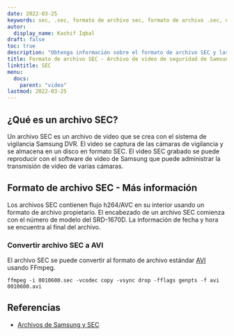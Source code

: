 ```yaml
---
date: 2022-03-25
keywords: sec, .sec, formato de archivo sec, formato de archivo .sec, extensión .sec, extensión sec
autor:
  display_name: Kashif Iqbal
draft: false
toc: true
description: "Obtenga información sobre el formato de archivo SEC y las API que pueden crear y abrir archivos SEC."
title: Formato de archivo SEC - Archivo de video de seguridad de Samsung
linktitle: SEC
menu:
  docs:
    parent: "video"
lastmod: 2022-03-25
---
```


## ¿Qué es un archivo SEC?

Un archivo SEC es un archivo de video que se crea con el sistema de vigilancia Samsung DVR. El video se captura de las cámaras de vigilancia y se almacena en un disco en formato SEC. El video SEC grabado se puede reproducir con el software de video de Samsung que puede administrar la transmisión de video de varias cámaras.

## Formato de archivo SEC - Más información

Los archivos SEC contienen flujo h264/AVC en su interior usando un formato de archivo propietario. El encabezado de un archivo SEC comienza con el número de modelo del SRD-1670D. La información de fecha y hora se encuentra al final del archivo.

### Convertir archivo SEC a AVI

El archivo SEC se puede convertir al formato de archivo estándar [AVI](/es/video/avi/) usando FFmpeg.

```
ffmpeg -i 0010600.sec -vcodec copy -vsync drop -fflags genpts -f avi 0010600.avi
```

## Referencias ##

- [Archivos de Samsung y SEC](https://spreadys.wordpress.com/2013/07/19/samsung-and-sec-files/)

